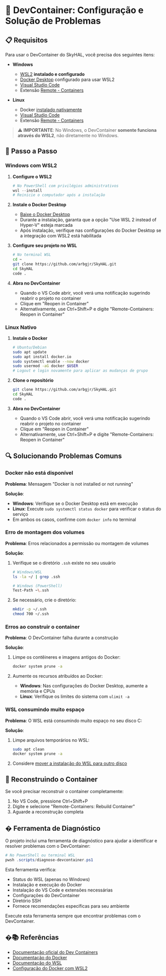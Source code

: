 # 🐳 DevContainer: Configuração e Solução de Problemas

## 📋 Requisitos

Para usar o DevContainer do SkyHAL, você precisa dos seguintes itens:

- **Windows**
  - [WSL2](https://docs.microsoft.com/pt-br/windows/wsl/install) **instalado e configurado**
  - [Docker Desktop](https://www.docker.com/products/docker-desktop/) configurado para usar WSL2
  - [Visual Studio Code](https://code.visualstudio.com/download)
  - Extensão [Remote - Containers](https://marketplace.visualstudio.com/items?itemName=ms-vscode-remote.remote-containers)

- **Linux**
  - Docker [instalado nativamente](https://docs.docker.com/engine/install/)
  - [Visual Studio Code](https://code.visualstudio.com/download)
  - Extensão [Remote - Containers](https://marketplace.visualstudio.com/items?itemName=ms-vscode-remote.remote-containers)

> ⚠️ **IMPORTANTE**: No Windows, o DevContainer **somente funciona através do WSL2**, não diretamente no Windows.

## 🚀 Passo a Passo

### Windows com WSL2

1. **Configure o WSL2**

   ```powershell
   # No PowerShell com privilégios administrativos
   wsl --install
   # Reinicie o computador após a instalação
   ```

2. **Instale o Docker Desktop**
   - [Baixe o Docker Desktop](https://www.docker.com/products/docker-desktop/)
   - Durante a instalação, garanta que a opção "Use WSL 2 instead of Hyper-V" esteja marcada
   - Após instalação, verifique nas configurações do Docker Desktop se a integração com WSL2 está habilitada

3. **Configure seu projeto no WSL**

   ```bash
   # No terminal WSL
   cd ~
   git clone https://github.com/arbgjr/SkyHAL.git
   cd SkyHAL
   code .
   ```

4. **Abra no DevContainer**
   - Quando o VS Code abrir, você verá uma notificação sugerindo reabrir o projeto no container
   - Clique em "Reopen in Container"
   - Alternativamente, use Ctrl+Shift+P e digite "Remote-Containers: Reopen in Container"

### Linux Nativo

1. **Instale o Docker**

   ```bash
   # Ubuntu/Debian
   sudo apt update
   sudo apt install docker.io
   sudo systemctl enable --now docker
   sudo usermod -aG docker $USER
   # Logout e login novamente para aplicar as mudanças de grupo
   ```

2. **Clone o repositório**

   ```bash
   git clone https://github.com/arbgjr/SkyHAL.git
   cd SkyHAL
   code .
   ```

3. **Abra no DevContainer**
   - Quando o VS Code abrir, você verá uma notificação sugerindo reabrir o projeto no container
   - Clique em "Reopen in Container"
   - Alternativamente, use Ctrl+Shift+P e digite "Remote-Containers: Reopen in Container"

## 🔍 Solucionando Problemas Comuns

### Docker não está disponível

**Problema**: Mensagem "Docker is not installed or not running"

**Solução**:

- **Windows**: Verifique se o Docker Desktop está em execução
- **Linux**: Execute `sudo systemctl status docker` para verificar o status do serviço
- Em ambos os casos, confirme com `docker info` no terminal

### Erro de montagem dos volumes

**Problema**: Erros relacionados a permissão ou montagem de volumes

**Solução**:

1. Verifique se o diretório `.ssh` existe no seu usuário

   ```bash
   # Windows/WSL
   ls -la ~/ | grep .ssh

   # Windows (PowerShell)
   Test-Path ~\.ssh
   ```

2. Se necessário, crie o diretório:

   ```bash
   mkdir -p ~/.ssh
   chmod 700 ~/.ssh
   ```

### Erros ao construir o container

**Problema**: O DevContainer falha durante a construção

**Solução**:

1. Limpe os contêineres e imagens antigos do Docker:

   ```bash
   docker system prune -a
   ```

2. Aumente os recursos atribuídos ao Docker:
   - **Windows**: Nas configurações do Docker Desktop, aumente a memória e CPUs
   - **Linux**: Verifique os limites do sistema com `ulimit -a`

### WSL consumindo muito espaço

**Problema**: O WSL está consumindo muito espaço no seu disco C:

**Solução**:

1. Limpe arquivos temporários no WSL:

   ```bash
   sudo apt clean
   docker system prune -a
   ```

2. Considere [mover a instalação do WSL para outro disco](https://docs.microsoft.com/pt-br/windows/wsl/disk-space)

## 🔄 Reconstruindo o Container

Se você precisar reconstruir o container completamente:

1. No VS Code, pressione Ctrl+Shift+P
2. Digite e selecione "Remote-Containers: Rebuild Container"
3. Aguarde a reconstrução completa

## � Ferramenta de Diagnóstico

O projeto inclui uma ferramenta de diagnóstico para ajudar a identificar e resolver problemas com o DevContainer:

```powershell
# No PowerShell ou terminal WSL
pwsh .scripts/diagnose-devcontainer.ps1
```

Esta ferramenta verifica:

- Status do WSL (apenas no Windows)
- Instalação e execução do Docker
- Instalação do VS Code e extensões necessárias
- Configurações do DevContainer
- Diretório SSH
- Fornece recomendações específicas para seu ambiente

Execute esta ferramenta sempre que encontrar problemas com o DevContainer.

## �📚 Referências

- [Documentação oficial do Dev Containers](https://code.visualstudio.com/docs/remote/containers)
- [Documentação do Docker](https://docs.docker.com/)
- [Documentação do WSL](https://docs.microsoft.com/pt-br/windows/wsl/)
- [Configuração do Docker com WSL2](https://docs.docker.com/desktop/windows/wsl/)
